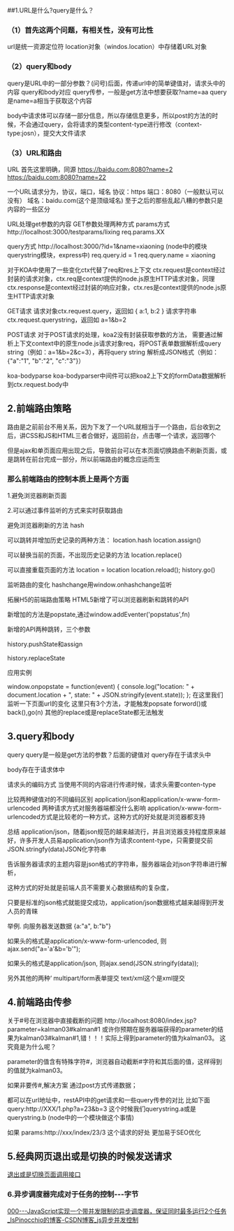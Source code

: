   


##1.URL是什么?query是什么？
### （1）首先这两个问题，有相关性，没有可比性
url是统一资源定位符
location对象（windos.location）中存储着URL对象

### （2）query和body
query是URL中的一部分参数？(问号)后面，传递url中的简单键值对，请求头中的内容
query和body对应
query传参，一般是get方法中想要获取?name=aa
query是name=a相当于获取这个内容

body中请求体可以存储一部分信息，所以存储信息更多，所以post的方法的时候，不会通过query，会将请求的类型content-type进行修改（context-type:josn），提交大文件请求

### （3）URL和路由
URL
首先这里明确，同源
https://baidu.com:8080?name=2
https://baidu.com:8080?name=22

一个URL请求分为，协议，端口，域名
协议：https
端口：8080（一般默认可以没有）
域名：baidu.com(这个是顶级域名)
至于之后的那些乱起八糟的参数只是内容的一些区分

URL处理get参数的内容
GET参数处理两种方式
params方式
http://localhost:3000/testparams/lixing
req.params.XX

query方式
http://localhost:3000/?id=1&name=xiaoning
(node中的模块querystring模块，express中)
req.query.id = 1
req.query.name = xiaoning

对于KOA中使用了一些变化ctx代替了req和res上下文
ctx.request是context经过封装的请求对象，ctx.req是context提供的node.js原生HTTP请求对象，同理ctx.response是context经过封装的响应对象，ctx.res是context提供的node.js原生HTTP请求对象

GET请求
请求对象ctx.request.query，返回如 { a:1, b:2 }
请求字符串 ctx.request.querystring，返回如 a=1&b=2

POST请求
对于POST请求的处理，koa2没有封装获取参数的方法，
需要通过解析上下文context中的原生node.js请求对象req，将POST表单数据解析成query string（例如：a=1&b=2&c=3），再将query string 解析成JSON格式（例如：{"a":"1", "b":"2", "c":"3"}）

koa-bodyparse
koa-bodyparser中间件可以把koa2上下文的formData数据解析到ctx.request.body中

## 2.前端路由策略
路由是之前前台不用关系，因为下发了一个URL就相当于一个路由，后台收到之后，讲CSS和JS和HTML三者合做好，返回前台，点击哪一个请求，返回哪个

但是ajax和单页面应用出现之后，导致前台可以在本页面切换路由不刷新页面，或是跳转在前台完成一部分，所以前端路由的概念应运而生

### 那么前端路由的控制本质上是两个方面

1.避免浏览器刷新页面

2.可以通过事件监听的方式来实时获取路由

避免浏览器刷新的方法
hash

可以跳转并增加历史记录的两种方法：
location.hash
location.assign()

可以替换当前的页面，不出现历史记录的方法
location.replace()

可以直接重载页面的方法
location = location
location.reload();
history.go()

监听路由的变化
hashchange用window.onhashchange监听

拓展H5的前端路由策略
HTML5新增了可以浏览器刷新和跳转的API

新增加的方法是popstate,通过window.addEventer('popstatus',fn)

新增的API两种跳转，三个参数

history.pushState和assign

history.replaceState

应用实例

window.onpopstate = function(event) {
  console.log("location: " + document.location + ", state: " + JSON.stringify(event.state));
};
在这里我们监听一下页面url的变化
这里只有3个方法，才能触发popsate
forword()或back(),go(n) 
其他的replace或是replaceState都无法触发










## 3.query和body
query
query是一般是get方法的参数？后面的键值对
query存在于请求头中

body存在于请求体中

请求头的编码方式
当使用不同的内容进行传递时候，请求头需要conten-type

比较两种键值对的不同编码区别
application/json和application/x-www-form-urlencoded
两种请求方式对服务器端都没什么影响
application/x-www-form-urlencoded方式是比较老的一种方式，这种方式的好处就是浏览器都支持

总结
application/json，随着json规范的越来越流行，并且浏览器支持程度原来越好，许多开发人员易application/json作为请求content-type，只需要提交前JSON.stringfy(data)JSON化字符串

告诉服务器请求的主题内容是json格式的字符串，服务器端会对json字符串进行解析，

这种方式的好处就是前端人员不需要关心数据结构的复杂度，

只要是标准的json格式就能提交成功，application/json数据格式越来越得到开发人员的青睐

举例. 向服务器发送数据 {a:"a", b:"b"}

如果头的格式是application/x-www-form-urlencoded,  则ajax.send("a='a'&b='b'");

如果头的格式是application/json, 则ajax.send(JSON.stringify(data));


另外其他的两种‘
multipart/form表单提交
text/xml这个是xml提交

## 4.前端路由传参
关于#号在浏览器中直接截断的问题
http://localhost:8080/index.jsp?parameter=kalman03#kalman#1
或许你预期在服务器端获得的parameter的结果为kalman03#kalman#1,错！！！实际上得到parameter的值为kalman03。
这究竟是为什么呢？

parameter的值含有特殊字符#，浏览器自动截断#字符和其后面的值，这样得到的值就为kalman03。

如果非要传#,解决方案
通过post方式传递数据；

都可以在url地址中，restAPI中的get请求和一些query传参的对比
比如下面
query:http://XXX/1.php?a=23&b=3
这个时候我们querystring.a或是querystring.b
(node中的一个模块做这个事情)

如果
params:http://xxx/index/23/3
这个请求的好处
更加易于SEO优化


## 5.经典网页退出或是切换的时候发送请求
[退出或是切换页面调用接口](https://app.yinxiang.com/shard/s37/nl/24388549/fb8a539c-bdef-4d80-86c1-c6ddab942a3d)


### 6.异步调度器完成对于任务的控制---字节
[000---JavaScript实现一个带并发限制的异步调度器，保证同时最多运行2个任务_IsPinocchio的博客-CSDN博客_js异步并发控制](https://app.yinxiang.com/shard/s37/nl/24388549/e8707d44-3f76-4b1d-a96b-6628aff6796d)